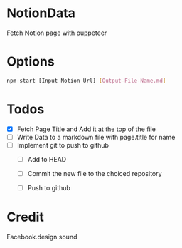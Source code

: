 # NotionData
Fetch Notion page with puppeteer

# Options
```bash
npm start [Input Notion Url] [Output-File-Name.md]
```

# Todos

- [x] Fetch Page Title and Add it at the top of the file
- [ ] Write Data to a markdown file with page.title for name
- [ ] Implement git to push to github
  - [ ] Add to HEAD
  - [ ] Commit the new file to the choiced repository
  - [ ] Push to github


# Credit 
Facebook.design sound